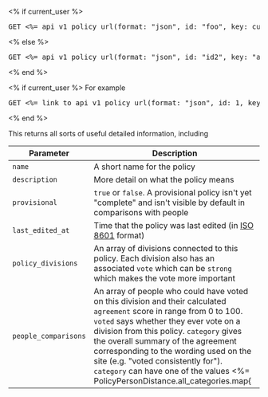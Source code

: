 <% if current_user %>
<pre>GET <%= api_v1_policy_url(format: "json", id: "foo", key: current_user.api_key).gsub("foo", "[id]") %></pre>
<% else %>
<pre>GET <%= api_v1_policy_url(format: "json", id: "id2", key: "api_key2").gsub("id2", "[id]").gsub("api_key2", "[api_key]") %></pre>
<% end %>

<% if current_user %>
For example

<pre>GET <%= link_to api_v1_policy_url(format: "json", id: 1, key: current_user.api_key), api_v1_policy_url(format: "json", id: 1, key: current_user.api_key) %></pre>
<% end %>

This returns all sorts of useful detailed information, including

Parameter            | Description
-------------------- | ------------------------------------------------------------------------
`name`               | A short name for the policy
`description`        | More detail on what the policy means
`provisional`        | `true` or `false`. A provisional policy isn't yet "complete" and isn't visible by default in comparisons with people
`last_edited_at`     | Time that the policy was last edited (in [ISO 8601](https://en.wikipedia.org/wiki/ISO_8601) format)
`policy_divisions`   | An array of divisions connected to this policy. Each division also has an associated `vote` which can be `strong` which makes the vote more important
`people_comparisons` | An array of people who could have voted on this division and their calculated `agreement` score in range from 0 to 100. `voted` says whether they ever vote on a division from this policy. `category` gives the overall summary of the agreement corresponding to the wording used on the site (e.g. "voted consistently for"). `category` can have one of the values <%= PolicyPersonDistance.all_categories.map{|c| "\"#{c}\"" }.join(", ") %>.

